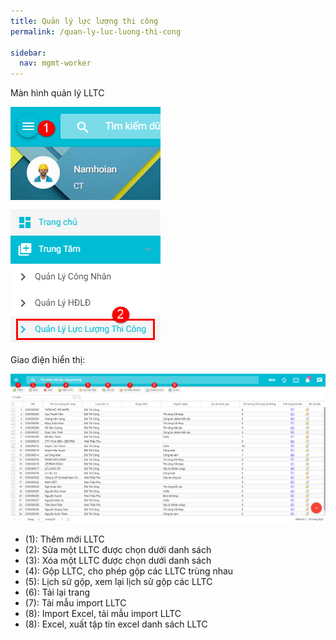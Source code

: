 ```yaml
---
title: Quản lý lực lượng thi công
permalink: /quan-ly-luc-luong-thi-cong

sidebar:
  nav: mgmt-worker
---
```

Màn hình quản lý LLTC

![](assets/LLTCManagement/53067089ced01144a2e8b90c594a0680.png)

Giao điện hiển thị:

![](assets/LLTCManagement/224ca98685d13cf3b94b25d4cc50b3f2.png)

* (1): Thêm mới LLTC
* (2): Sửa một LLTC được chọn dưới danh sách
* (3): Xóa một LLTC được chọn dưới danh sách
* (4): Gộp LLTC, cho phép gộp các LLTC trùng nhau
* (5): Lịch sử gộp, xem lại lịch sử gộp các LLTC
* (6): Tải lại trang
* (7): Tải mẫu import LLTC
* (8): Import Excel, tải mẫu import LLTC
* (8): Excel, xuất tập tin excel danh sách LLTC